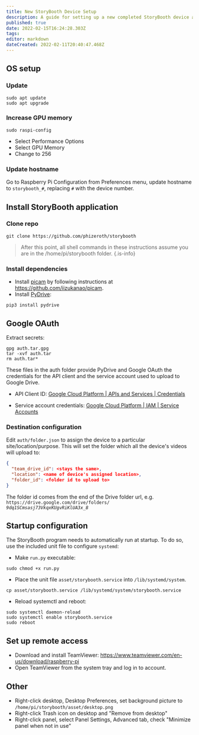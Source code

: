 ```yaml
---
title: New StoryBooth Device Setup
description: A guide for setting up a new completed StoryBooth device after first powering it on
published: true
date: 2022-02-15T16:24:28.303Z
tags: 
editor: markdown
dateCreated: 2022-02-11T20:40:47.468Z
---
```


## OS setup

### Update
```shell
sudo apt update
sudo apt upgrade
```

### Increase GPU memory
```shell
sudo raspi-config
```
- Select Performance Options
- Select GPU Memory
- Change to 256

### Update hostname
Go to Raspberry Pi Configuration from Preferences menu, update hostname to `storybooth_#`, replacing `#` with the device number.

## Install StoryBooth application

### Clone repo
```shell
git clone https://github.com/phizeroth/storybooth
```

> After this point, all shell commands in these instructions assume you are in the /home/pi/storybooth folder.
{.is-info}

### Install dependencies

* Install [picam](https://github.com/iizukanao/picam) by following instructions at https://github.com/iizukanao/picam.
* Install [PyDrive](https://pythonhosted.org/PyDrive/index.html):
```shell
pip3 install pydrive
```

## Google OAuth

Extract secrets:
```shell
gpg auth.tar.gpg
tar -xvf auth.tar
rm auth.tar*
```

These files in the auth folder provide PyDrive and Google OAuth the credentials for the API client and the service account used to upload to Google Drive. 

* API Client ID:
[Google Cloud Platform | APIs and Services | Credentials](https://console.developers.google.com/apis/credentials?project=story-booth)

* Service account credentials:
[Google Cloud Platform | IAM | Service Accounts](https://console.cloud.google.com/iam-admin/serviceaccounts?project=story-booth&supportedpurview=project)

### Destination configuration
Edit `auth/folder.json` to assign the device to a particular site/location/purpose. This will set the folder which all the device's videos will upload to:
```json
{
  "team_drive_id": <stays the same>,
  "location": <name of device's assigned location>,
  "folder_id": <folder id to upload to>
}
```
The folder id comes from the end of the Drive folder url, e.g. `https://drive.google.com/drive/folders/` _`9dq1SCmsasj73VkqxKUgvRiKlUA3x_8`_


## Startup configuration
The StoryBooth program needs to automatically run at startup. To do so, use the included unit file to configure `systemd`:

* Make `run.py` executable:
```shell
sudo chmod +x run.py
```
* Place the unit file `asset/storybooth.service` into `/lib/systemd/system`.
```shell
cp asset/storybooth.service /lib/systemd/system/storybooth.service
```

* Reload systemctl and reboot:
```shell
sudo systemctl daemon-reload
sudo systemctl enable storybooth.service
sudo reboot
```

## Set up remote access
- Download and install TeamViewer:
https://www.teamviewer.com/en-us/download/raspberry-pi
- Open TeamViewer from the system tray and log in to account.

## Other
- Right-click desktop, Desktop Preferences, set background picture to `/home/pi/storybooth/asset/desktop.png`
- Right-click Trash icon on desktop and "Remove from desktop"
- Right-click panel, select Panel Settings, Advanced tab, check "Minimize panel when not in use"